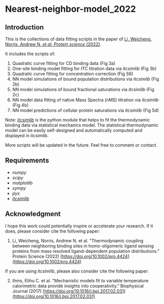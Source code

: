 # Nearest-neighbor-model_2022

## Introduction

This is the collections of data fitting scripts in the paper of [Li, Weicheng, Norris, Andrew N, *et al*, *Protein science* (2022)](https://onlinelibrary.wiley.com/doi/full/10.1002/pro.4424). 

It includes the scripts of:

1. Quadratic curve fitting for CD binding data (Fig 3a)
2. One-site binding model fitting for ITC titration data via *itcsimlib* (Fig 3b)
3. Quadratic curve fitting for concentration correction (Fig S6)
4. NN model simulations of bound population distributions via *itcsimlib* (Fig 2b)
5. NN model simulations of bound fractional saturations via *itcsimlib* (Fig 2c)
6. NN model data fitting of native Mass Spectra (nMS) titration via *itcsimlib* (Fig 4b)
7. NN model predictions of cellular protein saturations via *itcsimlib* (Fig 5d)

Note: *[itcsimlib](https://github.com/elihuihms/itcsimlib)* is the python module that helps to fit the thermodynamic binding data via statistical mechanics model. The statistical thermodynamic model can be easily self-designed and automatically computed and displayed in itcsimlib.


More scripts will be updated in the future. Feel free to comment or contact.


## Requirements

* *numpy*
* *scipy*
* *matplotlib*
* *sympy*
* *pyx*
* *[itcsimlib](https://github.com/elihuihms/itcsimlib)*


## Acknowledgment

I hope this work could potentially inspire or accelerate your research. If it does, please consider cite the following paper:

1. Li, Weicheng, Norris, Andrew N. et al. "Thermodynamic coupling between neighboring binding sites in homo-oligomeric ligand sensing proteins from mass resolved ligand-dependent population distributions." Protein Science (2022) [https://doi.org/10.1002/pro.4424](https://doi.org/10.1002/pro.4424)

If you are using *itcsimlib*, please also consider cite the following paper:

2. Ihms, Elihu C. et al. "Mechanistic models fit to variable temperature calorimetric data provide insights into cooperativity.” Biophysical Journal (2017) [https://doi.org/10.1016/j.bpj.2017.02.031](https://doi.org/10.1016/j.bpj.2017.02.031)



